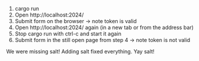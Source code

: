 1. cargo run
2. Open http://localhost:2024/
3. Submit form on the browser -> note token is valid
4. Open http://localhost:2024/ again (in a new tab or from the address bar)
5. Stop cargo run with ctrl-c and start it again
6. Submit form in the still open page from step 4 -> note token is not valid

We were missing salt! Adding salt fixed everything. Yay salt!
